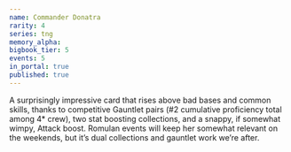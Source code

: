 ```yaml
---
name: Commander Donatra
rarity: 4
series: tng
memory_alpha:
bigbook_tier: 5
events: 5
in_portal: true
published: true
---
```


A surprisingly impressive card that rises above bad bases and common skills, thanks to competitive Gauntlet pairs (#2 cumulative proficiency total among 4* crew), two stat boosting collections, and a snappy, if somewhat wimpy, Attack boost. Romulan events will keep her somewhat relevant on the weekends, but it’s dual collections and gauntlet work we’re after.
